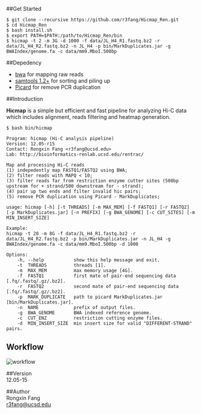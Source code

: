 ##Get Started     
```
$ git clone --recursive https://github.com/r3fang/Hicmap_Ren.git
$ cd Hicmap_Ren
$ bash install.sh
$ export PATH=$PATH:/path/to/Hicmap_Ren/bin
$ hicmap -t 2 -m 3G -d 1000 -f data/JL_H4_R1.fastq.bz2 -r data/JL_H4_R2.fastq.bz2 -n JL_H4 -p bin/MarkDuplicates.jar -g BWAIndex/genome.fa -c data/mm9.MboI.500bp 
```

##Depedency
- [bwa](https://github.com/lh3/bwa) for mapping raw reads
- [samtools 1.2+](http://www.htslib.org/doc/samtools.html) for sorting and piling up
- [Picard](http://broadinstitute.github.io/picard/) for remove PCR duplication

##Introduction

**Hicmap** is a simple but efficient and fast pipeline for analyzing Hi-C data which includes alignment, reads filtering and heatmap generation.

```
$ bash bin/hicmap

Program: hicmap (Hi-C analysis pipeline)
Version: 12.05-r15
Contact: Rongxin Fang <r3fang@ucsd.edu>
Lab: http://bioinformatics-renlab.ucsd.edu/rentrac/

Map and processing Hi-C reads
(1) indepedently map FASTQ1/FASTQ2 using BWA;
(2) filter reads with MAPQ < 10;
(3) filter reads far from restriction enzyme cutter sites (500bp upstream for + strand/500 downstream for - strand);
(4) pair up two ends and filter invalid hic pairs;
(5) remove PCR duplication using Picard - MarkDuplicates;

usage: hicmap [-h] [-t THREADS] [-m MAX_MEM] [-f FASTQ1] [-r FASTQ2] [-p MarkDuplicates.jar] [-n PREFIX] [-g BWA_GENOME] [-c CUT_SITES] [-m MIN_INSERT_SIZE]

Example:
hicmap -t 20 -m 8G -f data/JL_H4_R1.fastq.bz2 -r data/JL_H4_R2.fastq.bz2 -p bin/MarkDuplicates.jar -n JL_H4 -g BWAIndex/genome.fa -c data/mm9.MboI.500bp -d 1000

Options:    
	-h, --help			 show this help message and exit.
	-t  THREADS			 threads [1].
	-m  MAX_MEM			 max memory usage [4G].
	-f  FASTQ1			 first mate of pair-end sequencing data [.fq/.fastq/.gz/.bz2].
	-r  FASTQ2			 second mate of pair-end sequencing data [.fq/.fastq/.gz/.bz2].
	-p  MARK_DUPLICATE   path to picard MarkDuplicates.jar [bin/MarkDuplicates.jar].
	-n  NAME			 prefix of output files.
	-g  BWA_GENOME		 BWA indexed reference genome.
	-c  CUT_ENZ			 restriction cutting enzyme files. 
	-d  MIN_INSERT_SIZE	 min insert size for valid "DIFFERENT-STRAND" pairs.
```

## Workflow

![workflow](https://github.com/r3fang/Hicmap_Ren/blob/master/img/workflow.jpg)

##Version     
12.05-15

##Author     
Rongxin Fang    
r3fang@ucsd.edu
